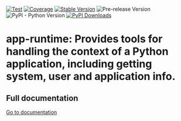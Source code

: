 [![Test](https://github.com/apmadsen/app-runtime/actions/workflows/python-test.yml/badge.svg)](https://github.com/apmadsen/app-runtime/actions/workflows/python-test.yml)
[![Coverage](https://github.com/apmadsen/app-runtime/actions/workflows/python-test-coverage.yml/badge.svg)](https://github.com/apmadsen/app-runtime/actions/workflows/python-test-coverage.yml)
[![Stable Version](https://img.shields.io/pypi/v/app-runtime?label=stable&sort=semver&color=blue)](https://github.com/apmadsen/app-runtime/releases)
![Pre-release Version](https://img.shields.io/github/v/release/apmadsen/app-runtime?label=pre-release&include_prereleases&sort=semver&color=blue)
![PyPI - Python Version](https://img.shields.io/pypi/pyversions/app-runtime)
[![PyPI Downloads](https://static.pepy.tech/badge/app-runtime/week)](https://pepy.tech/projects/app-runtime)

# app-runtime: Provides tools for handling the context of a Python application, including getting system, user and application info.



## Full documentation

[Go to documentation](https://github.com/apmadsen/app-runtime/blob/main/docs/documentation.md)